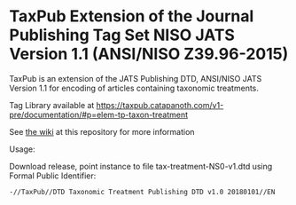 
TaxPub Extension of the Journal Publishing Tag Set NISO JATS Version 1.1 (ANSI/NISO Z39.96-2015)
=======

TaxPub is an extension of the JATS Publishing DTD, ANSI/NISO JATS Version 1.1 for encoding of articles containing taxonomic treatments.


Tag Library available at https://taxpub.catapanoth.com/v1-pre/documentation/#p=elem-tp-taxon-treatment



See [the wiki](https://github.com/plazi/TaxPub/wiki) at this repository for more information


Usage:

Download release, point instance to file tax-treatment-NS0-v1.dtd using Formal Public Identifier:

`-//TaxPub//DTD Taxonomic Treatment Publishing DTD v1.0 20180101//EN` 
